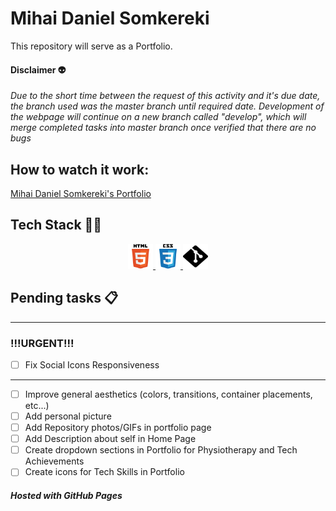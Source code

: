 # Mihai Daniel Somkereki

This repository will serve as a Portfolio.

#### Disclaimer 👽
*Due to the short time between the request of this activity and it's due date, the branch used was the master branch until required date. Development of the webpage will continue on a new branch called "develop", which will merge completed tasks into master branch once verified that there are no bugs*

## How to watch it work:

[Mihai Daniel Somkereki's Portfolio](https://mdskrki.github.io/)

## Tech Stack 👨‍💻

<p align="center"> 
    <a href="https://www.w3.org/html/" target="_blank" rel="noreferrer"> 
        <img src="https://raw.githubusercontent.com/devicons/devicon/master/icons/html5/html5-original-wordmark.svg" alt="html5" width="40" height="40"/> 
    </a> 
    <a href="https://www.w3schools.com/css/" target="_blank" rel="noreferrer"> 
        <img src="https://raw.githubusercontent.com/devicons/devicon/master/icons/css3/css3-original-wordmark.svg" alt="css3" width="40" height="40"/> 
    </a>
    <a href="https://git-scm.com/" target="_blank">
        <img src="img/git-alt-brands.svg" alt="Git logo" width="40" height="40"/>
    </a>
</p>

## Pending tasks 📋

---

### !!!URGENT!!!

- [ ] Fix Social Icons Responsiveness

---

- [ ] Improve general aesthetics (colors, transitions, container placements, etc...)
- [ ] Add personal picture
- [ ] Add Repository photos/GIFs in portfolio page
- [ ] Add Description about self in Home Page
- [ ] Create dropdown sections in Portfolio for Physiotherapy and Tech Achievements
- [ ] Create icons for Tech Skills in Portfolio

##### _Hosted with GitHub Pages_

